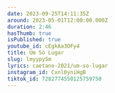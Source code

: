 ```yaml
---
date: 2023-09-25T14:11:35Z
around: 2023-05-01T12:00:00.000Z
duration: 2:46
hasThumb: true
isPublished: true
youtube_id: cEgkAa3OFy4
title: Um Só Lugar
slug: lmyypy5m
lyrics: caetano-2021/um-so-lugar
instagram_id: Cxnl0yniHgB
tiktok_id: 7282774550125759750
---
```


